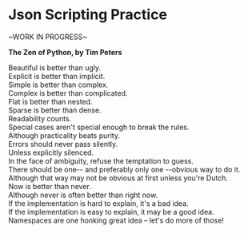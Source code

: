# Json Scripting Practice

~WORK IN PROGRESS~

**The Zen of Python, by Tim Peters**

Beautiful is better than ugly.\
Explicit is better than implicit.\
Simple is better than complex.\
Complex is better than complicated.\
Flat is better than nested.\
Sparse is better than dense.\
Readability counts.\
Special cases aren't special enough to break the rules.\
Although practicality beats purity.\
Errors should never pass silently.\
Unless explicitly silenced.\
In the face of ambiguity, refuse the temptation to guess.\
There should be one-- and preferably only one --obvious way to do it.\
Although that way may not be obvious at first unless you're Dutch.\
Now is better than never.\
Although never is often better than right now.\
If the implementation is hard to explain, it's a bad idea.\
If the implementation is easy to explain, it may be a good idea.\
Namespaces are one honking great idea – let's do more of those!

